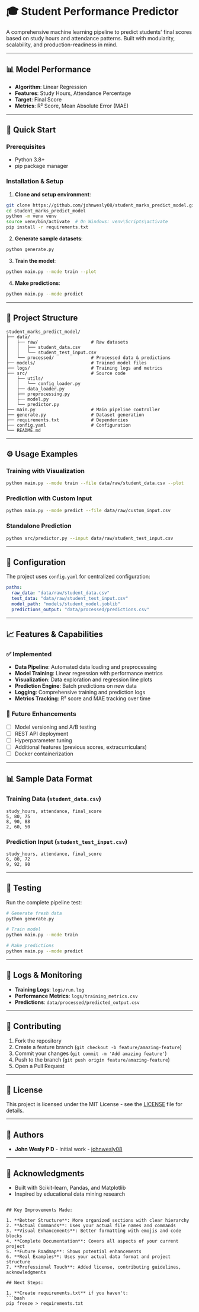 # 🎓 Student Performance Predictor

A comprehensive machine learning pipeline to predict students' final scores based on study hours and attendance patterns. Built with modularity, scalability, and production-readiness in mind.

---

## 📊 Model Performance

- **Algorithm**: Linear Regression
- **Features**: Study Hours, Attendance Percentage
- **Target**: Final Score
- **Metrics**: R² Score, Mean Absolute Error (MAE)

---

## 🚀 Quick Start

### Prerequisites
- Python 3.8+
- pip package manager

### Installation & Setup

1. **Clone and setup environment**:
```bash
git clone https://github.com/johnwesly08/student_marks_predict_model.git
cd student_marks_predict_model
python -m venv venv
source venv/bin/activate  # On Windows: venv\Scripts\activate
pip install -r requirements.txt
```

2. **Generate sample datasets**:
```bash
python generate.py
```

3. **Train the model**:
```bash
python main.py --mode train --plot
```

4. **Make predictions**:
```bash
python main.py --mode predict
```

---

## 📁 Project Structure

```
student_marks_predict_model/
├── data/
│   ├── raw/                    # Raw datasets
│   │   ├── student_data.csv
│   │   └── student_test_input.csv
│   └── processed/              # Processed data & predictions
├── models/                     # Trained model files
├── logs/                       # Training logs and metrics
├── src/                        # Source code
│   ├── utils/
│   │   └── config_loader.py
│   ├── data_loader.py
│   ├── preprocessing.py
│   ├── model.py
│   └── predictor.py
├── main.py                     # Main pipeline controller
├── generate.py                 # Dataset generation
├── requirements.txt            # Dependencies
├── config.yaml                 # Configuration
└── README.md
```

---

## ⚙️ Usage Examples

### Training with Visualization
```bash
python main.py --mode train --file data/raw/student_data.csv --plot
```

### Prediction with Custom Input
```bash
python main.py --mode predict --file data/raw/custom_input.csv
```

### Standalone Prediction
```bash
python src/predictor.py --input data/raw/student_test_input.csv
```

---

## 🔧 Configuration

The project uses `config.yaml` for centralized configuration:

```yaml
paths:
  raw_data: "data/raw/student_data.csv"
  test_data: "data/raw/student_test_input.csv"
  model_path: "models/student_model.joblib"
  predictions_output: "data/processed/predictions.csv"
```

---

## 📈 Features & Capabilities

### ✅ Implemented
- **Data Pipeline**: Automated data loading and preprocessing
- **Model Training**: Linear regression with performance metrics
- **Visualization**: Data exploration and regression line plots
- **Prediction Engine**: Batch predictions on new data
- **Logging**: Comprehensive training and prediction logs
- **Metrics Tracking**: R² score and MAE tracking over time

### 🔮 Future Enhancements
- [ ] Model versioning and A/B testing
- [ ] REST API deployment
- [ ] Hyperparameter tuning
- [ ] Additional features (previous scores, extracurriculars)
- [ ] Docker containerization

---

## 📊 Sample Data Format

### Training Data (`student_data.csv`)
```csv
study_hours, attendance, final_score
5, 80, 75
8, 90, 88
2, 60, 50
```

### Prediction Input (`student_test_input.csv`)
```csv
study_hours, attendance, final_score
6, 80, 72
9, 92, 90
```

---

## 🧪 Testing

Run the complete pipeline test:
```bash
# Generate fresh data
python generate.py

# Train model
python main.py --mode train

# Make predictions
python main.py --mode predict
```

---

## 📝 Logs & Monitoring

- **Training Logs**: `logs/run.log`
- **Performance Metrics**: `logs/training_metrics.csv`
- **Predictions**: `data/processed/predicted_output.csv`

---

## 🤝 Contributing

1. Fork the repository
2. Create a feature branch (`git checkout -b feature/amazing-feature`)
3. Commit your changes (`git commit -m 'Add amazing feature'`)
4. Push to the branch (`git push origin feature/amazing-feature`)
5. Open a Pull Request

---

## 📄 License

This project is licensed under the MIT License - see the [LICENSE](LICENSE) file for details.

---

## 👥 Authors

- **John Wesly P D** - Initial work - [johnwesly08](https://github.com/johnwesly08)

---

## 🙏 Acknowledgments

- Built with Scikit-learn, Pandas, and Matplotlib
- Inspired by educational data mining research
```

## Key Improvements Made:

1. **Better Structure**: More organized sections with clear hierarchy
2. **Actual Commands**: Uses your actual file names and commands
3. **Visual Enhancements**: Better formatting with emojis and code blocks
4. **Complete Documentation**: Covers all aspects of your current project
5. **Future Roadmap**: Shows potential enhancements
6. **Real Examples**: Uses your actual data format and project structure
7. **Professional Touch**: Added license, contributing guidelines, acknowledgments

## Next Steps:

1. **Create requirements.txt** if you haven't:
```bash
pip freeze > requirements.txt
```
